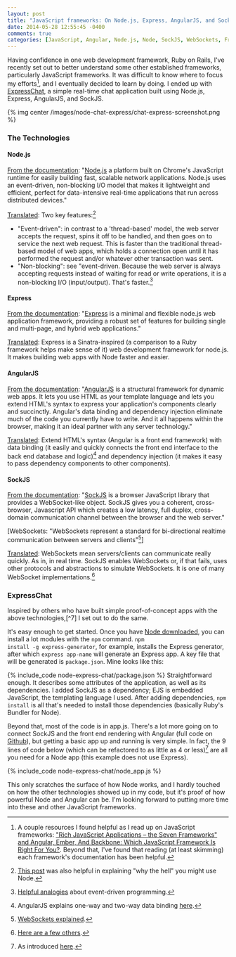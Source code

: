 ```yaml
---
layout: post
title: "JavaScript frameworks: On Node.js, Express, AngularJS, and SockJS"
date: 2014-05-28 12:55:45 -0400
comments: true
categories: [JavaScript, Angular, Node.js, Node, SockJS, WebSockets, Front End Frameworks]
---
```

Having confidence in one web development framework, Ruby on Rails, I've recently set out to better understand some other established frameworks, particularly JavaScript frameworks. It was difficult to know where to focus my efforts[^1], and I eventually decided to learn by doing. I ended up with <a href="http://node-express-chat.herokuapp.com/">ExpressChat</a>, a simple real-time chat application built using Node.js, Express, AngularJS, and SockJS.

{% img center /images/node-chat-express/chat-express-screenshot.png %}

<!--more-->

<h3>The Technologies</h3>
<h4>Node.js</h4>
<u>From the documentation</u>: "<a href="http://nodejs.org/">Node.js</a> a platform built on Chrome's JavaScript runtime for easily building fast, scalable network applications. Node.js uses an event-driven, non-blocking I/O model that makes it lightweight and efficient, perfect for data-intensive real-time applications that run across distributed devices."

<u>Translated</u>: Two key features:[^2]

* "Event-driven": in contrast to a 'thread-based' model, the web server accepts the request, spins it off to be handled, and then goes on to service the next web request. This is faster than the traditional thread-based model of web apps, which holds a connection open until it has performed the request and/or whatever other transaction was sent.
* "Non-blocking": see "event-driven. Because the web server is always accepting requests instead of waiting for read or write operations, it is a non-blocking I/O (input/output). That's faster.[^3]

<h4>Express</h4>
<u>From the documentation</u>: "<a href="http://expressjs.com/">Express</a> is a minimal and flexible node.js web application framework, providing a robust set of features for building single and multi-page, and hybrid web applications."

<u>Translated</u>: Express is a Sinatra-inspired (a comparison to a Ruby framework helps make sense of it) web development framework for node.js. It makes building web apps with Node faster and easier.

<h4>AngularJS</h4>
<u>From the documentation</u>: "<a href="http://angularjs.org/">AngularJS</a> is a structural framework for dynamic web apps. It lets you use HTML as your template language and lets you extend HTML's syntax to express your application's components clearly and succinctly. Angular's data binding and dependency injection eliminate much of the code you currently have to write. And it all happens within the browser, making it an ideal partner with any server technology."

<u>Translated</u>: Extend HTML's syntax (Angular is a front end framework) with data binding (it easily and quickly connects the front end interface to the back end database and logic)[^4] and dependency injection (it makes it easy to pass dependency components to other components).

<h4>SockJS</h4>
<u>From the documentation</u>: "<a href="http://sockjs.org">SockJS</a> is a browser JavaScript library that provides a WebSocket-like object. SockJS gives you a coherent, cross-browser, Javascript API which creates a low latency, full duplex, cross-domain communication channel between the browser and the web server."

[WebSockets: "WebSockets represent a standard for bi-directional realtime communication between servers and clients"[^5]]

<u>Translated</u>: WebSockets mean servers/clients can communicate really quickly. As in, in real time. SockJS enables WebSockets or, if that fails, uses other protocols and abstractions to simulate WebSockets. It is one of many WebSocket implementations.[^6]

<h3>ExpressChat</h3>
Inspired by others who have built simple proof-of-concept apps with the above technologies,[^7] I set out to do the same.

It's easy enough to get started. Once you have <a href="http://nodejs.org/download/">Node downloaded</a>, you can install a lot modules with the <code>npm</code> command. <code>npm install -g express-generator</code>, for example, installs the Express generator, after which <code>express app-name</code> will generate an Express app. A key file that will be generated is <code>package.json</code>. Mine looks like this:

{% include_code node-express-chat/package.json %}
Straightforward enough. It describes some attributes of the application, as well as its dependencies. I added SockJS as a dependency; EJS is embedded JavaScript, the templating language I used. After adding dependencies, <code>npm install</code> is all that's needed to install those dependencies (basically Ruby's Bundler for Node).

Beyond that, most of the code is in app.js. There's a lot more going on to connect SockJS and the front end rendering with Angular (full code on <a href="http://github.com/chriskohlbrenner/express-chat">Github</a>), but getting a basic app up and running is very simple. In fact, the 9 lines of code below (which can be refactored to as little as 4 or less)[^8] are all you need for a Node app (this example does not use Express).

{% include_code node-express-chat/node_app.js %}

This only scratches the surface of how Node works, and I hardly touched on how the other technologies showed up in my code, but it's proof of how powerful Node and Angular can be. I'm looking forward to putting more time into these and other JavaScript frameworks.

[^1]: A couple resources I found helpful as I read up on JavaScript frameworks: <a href="http://blog.stevensanderson.com/2012/08/01/rich-javascript-applications-the-seven-frameworks-throne-of-js-2012/">"Rich JavaScript Applications – the Seven Frameworks" and <a href="http://readwrite.com/2014/02/06/angular-backbone-ember-best-javascript-framework-for-you#awesm=~oFANeijJRQC7c3">Angular, Ember, And Backbone: Which JavaScript Framework Is Right For You?</a>. Beyond that, I've found that reading (at least skimming) each framework's documentation has been helpful.
[^2]:<a href="http://toptal.com/nodejs/why-the-hell-would-i-use-node-js">This post</a> was also helpful in explaining "why the hell" you might use Node.
[^3]: <a href="http://code.danyork.com/2011/01/25/node-js-doctors-offices-and-fast-food-restaurants-understanding-event-driven-programming/">Helpful analogies</a> about event-driven programming.
[^4]: AngularJS explains one-way and two-way data binding <a href="https://docs.angularjs.org/guide/databinding">here</a>.
[^5]: <a href="http://pusher.com/websockets">WebSockets explained</a>.
[^6]: <a href="http://medium.com/node-js-javascript/b63bfca0539">Here are a few others</a>.
[^7]: A couple good ones: <a href="http://codesquire.com/post/NodeSockAngularChat">Chat Application with Express, SockJS and Angular</a>, <a href="http://gilesthomas.com/2013/02/a-super-simple-chat-app-with-angularjs-sockjs-and-node-js/">A super-simple chat app with AngularJS, SockJS and node.js</a>.
[^8]: As introduced <a href="http://nodetuts.com/01-node_intro.html">here</a>.